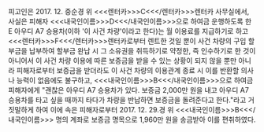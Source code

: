 피고인은 2017. 12. 중순경 위 <<<렌터카>>>C<<</렌터카>>>렌터카 사무실에서, 사실은 피해자 <<<내국인이름>>>D<<</내국인이름>>>으로 하여금 운행하도록 한 E 아우디 A7 승용차(이하 '이 사건 차량'이라고 한다)는 월 이용료를 지급하기로 하고 <<<렌터카>>>F<<</렌터카>>>렌터카로부터 렌트한 것일 뿐이 사건 차량의 구입 할부금을 납부하여 할부금 완납 시 그 소유권을 취득하기로 약정한, 즉 인수하기로 한 것이 아니어서 이 사건 차량 이용에 따른 보증금을 받을 수 있는 상황이 되지 않을 뿐만 아니라 피해자로부터 보증금을 받더라도 이 사건 차량의 이용관계 종료 시 이를 반환할 의사나 능력이 없음에도 불구하고, <<<내국인이름>>>B<<</내국인이름>>>으로 하여금 피해자에게 "괜찮은 아우디 A7 승용차가 있다. 보증금 2,000만 원을 내고 아우디 A7 승용차를 타고 싶을 때까지 타다가 차량을 반납하면 보증금을 돌려준다고 한다."라고 거짓말하게 하여 이에 속은 피해자로부터 2017. 12. 29.경 위 <<<내국인이름>>>B<<</내국인이름>>> 명의 계좌로 보증금 명목으로 1,960만 원을 송금받아 이를 편취하였다.
